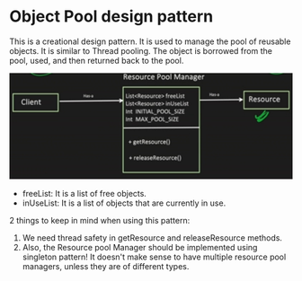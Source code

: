 # Object Pool design pattern

This is a creational design pattern. It is used to manage the pool of reusable 
objects. It is similar to Thread pooling. The object is borrowed from the pool, used, and
then returned back to the pool.

![object pool](../../../../resources/imgs/object_pool_design_pattern.jpeg)

- freeList: It is a list of free objects.
- inUseList: It is a list of objects that are currently in use.

2 things to keep in mind when using this pattern:

1. We need thread safety in getResource and releaseResource methods.
2. Also, the Resource pool Manager should be implemented using singleton pattern! It
doesn't make sense to have multiple resource pool managers, unless they are of different types.
